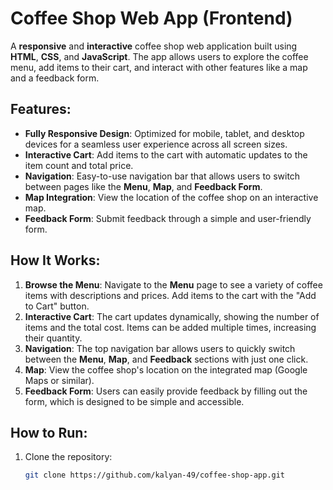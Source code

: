 # Coffee Shop Web App (Frontend)

A **responsive** and **interactive** coffee shop web application built using **HTML**, **CSS**, and **JavaScript**. The app allows users to explore the coffee menu, add items to their cart, and interact with other features like a map and a feedback form.

## Features:
- **Fully Responsive Design**: Optimized for mobile, tablet, and desktop devices for a seamless user experience across all screen sizes.
- **Interactive Cart**: Add items to the cart with automatic updates to the item count and total price.
- **Navigation**: Easy-to-use navigation bar that allows users to switch between pages like the **Menu**, **Map**, and **Feedback Form**.
- **Map Integration**: View the location of the coffee shop on an interactive map.
- **Feedback Form**: Submit feedback through a simple and user-friendly form.

## How It Works:
1. **Browse the Menu**: Navigate to the **Menu** page to see a variety of coffee items with descriptions and prices. Add items to the cart with the "Add to Cart" button.
2. **Interactive Cart**: The cart updates dynamically, showing the number of items and the total cost. Items can be added multiple times, increasing their quantity.
3. **Navigation**: The top navigation bar allows users to quickly switch between the **Menu**, **Map**, and **Feedback** sections with just one click.
4. **Map**: View the coffee shop's location on the integrated map (Google Maps or similar).
5. **Feedback Form**: Users can easily provide feedback by filling out the form, which is designed to be simple and accessible.

## How to Run:
1. Clone the repository:
   ```bash
   git clone https://github.com/kalyan-49/coffee-shop-app.git
